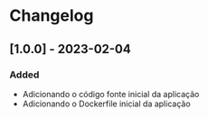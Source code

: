 # Changelog

## [1.0.0] - 2023-02-04

### Added

- Adicionando o código fonte inicial da aplicação
- Adicionando o Dockerfile inicial da aplicação